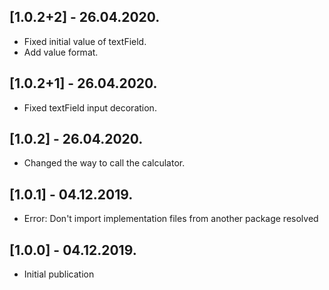 ## [1.0.2+2] - 26.04.2020.

* Fixed initial value of textField.
* Add value format.
  
## [1.0.2+1] - 26.04.2020.

* Fixed textField input decoration.

## [1.0.2] - 26.04.2020.

* Changed the way to call the calculator.

## [1.0.1] - 04.12.2019.

* Error: Don't import implementation files from another package resolved

## [1.0.0] - 04.12.2019.

* Initial publication
